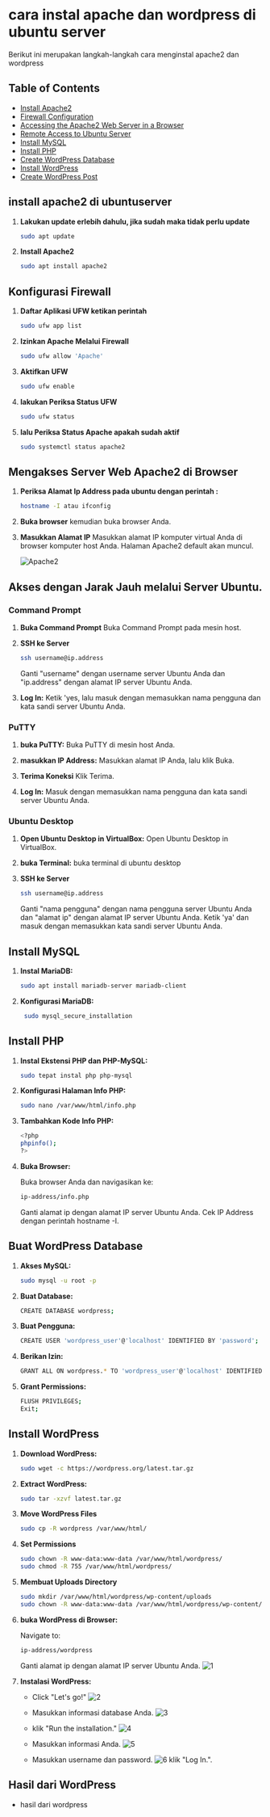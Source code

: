 # cara instal apache dan wordpress di ubuntu server

Berikut ini merupakan langkah-langkah cara menginstal apache2 dan wordpress

## Table of Contents
- [Install Apache2](#install-apache2)
- [Firewall Configuration](#firewall-configuration)
- [Accessing the Apache2 Web Server in a Browser](#accessing-the-apache2-web-server-in-a-browser)
- [Remote Access to Ubuntu Server](#remote-access-to-ubuntu-server)
- [Install MySQL](#install-mysql)
- [Install PHP](#install-php)
- [Create WordPress Database](#create-wordpress-database)
- [Install WordPress](#install-wordpress)
- [Create WordPress Post](#create-wordpress-post)

## install apache2 di ubuntuserver

1. **Lakukan update erlebih dahulu, jika sudah maka tidak perlu update**
    ```bash
    sudo apt update
    ```
2. **Install Apache2**
    ```bash
    sudo apt install apache2
    ```

## Konfigurasi Firewall

1. **Daftar Aplikasi UFW ketikan perintah**
    ```bash
    sudo ufw app list
    ```

2. **Izinkan Apache Melalui Firewall**
    ```bash
    sudo ufw allow 'Apache'
    ```

3. **Aktifkan UFW**
    ```bash
    sudo ufw enable
    ```

4. **lakukan Periksa Status UFW**
    ```bash
    sudo ufw status
    ```

5. **lalu Periksa Status Apache apakah sudah aktif**
    ```bash
    sudo systemctl status apache2
    ```

## Mengakses Server Web Apache2 di Browser

1. **Periksa Alamat Ip Address pada ubuntu dengan perintah :**
    ```bash
    hostname -I atau ifconfig
    ```

2. **Buka browser**
    kemudian buka browser Anda.

4. **Masukkan Alamat IP**
    Masukkan alamat IP komputer virtual Anda di browser komputer host Anda. Halaman Apache2 default akan muncul.
   
   ![Apache2](https://github.com/MUHTADIN345/cara-instal-apache-dan-wordpress-di-ubuntu-server/assets/126330305/de2b4a51-0450-422c-a565-275f080d7ddd)
   
## Akses dengan Jarak Jauh melalui Server Ubuntu.

### Command Prompt

1. **Buka Command Prompt**
    Buka Command Prompt pada mesin host.

2. **SSH ke Server**
    ```bash
    ssh username@ip.address
    ```
    Ganti "username" dengan username server Ubuntu Anda dan "ip.address" dengan alamat IP server Ubuntu Anda.

3. **Log In:**
    Ketik 'yes, lalu masuk dengan memasukkan nama pengguna dan kata sandi server Ubuntu Anda.

### PuTTY

1. **buka PuTTY:**
    Buka PuTTY di mesin host Anda.

2. **masukkan IP Address:**
    Masukkan alamat IP Anda, lalu klik Buka.

3. **Terima Koneksi**
    Klik Terima.
   
5. **Log In:**
    Masuk dengan memasukkan nama pengguna dan kata sandi server Ubuntu Anda.

### Ubuntu Desktop

1. **Open Ubuntu Desktop in VirtualBox:**
    Open Ubuntu Desktop in VirtualBox.

2. **buka Terminal:**
    buka terminal di ubuntu desktop

3. **SSH ke Server**
    ```bash
    ssh username@ip.address
    ```
    Ganti "nama pengguna" dengan nama pengguna server Ubuntu Anda dan "alamat ip" dengan alamat IP server Ubuntu Anda. Ketik 'ya' dan masuk dengan memasukkan kata sandi server Ubuntu Anda.

## Install MySQL

1. **Instal MariaDB:**
     ``` bash
     sudo apt install mariadb-server mariadb-client
     ```
2. **Konfigurasi MariaDB:**
    ``` bash
     sudo mysql_secure_installation
     ```

## Install PHP

1. **Instal Ekstensi PHP dan PHP-MySQL:**
     ``` bash
     sudo tepat instal php php-mysql
     ```

2. **Konfigurasi Halaman Info PHP:**
     ``` bash
     sudo nano /var/www/html/info.php
     ```

3. **Tambahkan Kode Info PHP:**
     ``` bash
     <?php
     phpinfo();
     ?>
     ```

4. **Buka Browser:**

    Buka browser Anda dan navigasikan ke:
     ``` bash
     ip-address/info.php
     ```
     Ganti alamat ip dengan alamat IP server Ubuntu Anda. Cek IP Address dengan perintah hostname -I.

## Buat WordPress Database

1. **Akses MySQL:**
     ``` bash
     sudo mysql -u root -p
     ```

2. **Buat Database:**
     ``` bash
     CREATE DATABASE wordpress;
     ```

3. **Buat Pengguna:**
     ``` bash
     CREATE USER 'wordpress_user'@'localhost' IDENTIFIED BY 'password';
     ```

4. **Berikan Izin:**
     ``` bash
     GRANT ALL ON wordpress.* TO 'wordpress_user'@'localhost' IDENTIFIED BY 'password';
     ```

5. **Grant Permissions:**
     ``` bash
     FLUSH PRIVILEGES;
    Exit;
     ```

## Install WordPress

1. **Download WordPress:**
    ```bash
    sudo wget -c https://wordpress.org/latest.tar.gz
    ```

2. **Extract WordPress:**
    ```bash
    sudo tar -xzvf latest.tar.gz
    ```

3. **Move WordPress Files**
   ```bash
   sudo cp -R wordpress /var/www/html/
   ```
   
4. **Set Permissions**
   ```bash
   sudo chown -R www-data:www-data /var/www/html/wordpress/
   sudo chmod -R 755 /var/www/html/wordpress/
   ```
   
5. **Membuat Uploads Directory**
   ```bash
   sudo mkdir /var/www/html/wordpress/wp-content/uploads
   sudo chown -R www-data:www-data /var/www/html/wordpress/wp-content/uploads/
   ```

6. **buka WordPress di Browser:**

   Navigate to:
   ```bash
   ip-address/wordpress
   ```
   Ganti alamat ip dengan alamat IP server Ubuntu Anda.
   ![1](https://github.com/NauvalPerdana/Apache2-and-WordPress-Installation/blob/main/pict/22.png)

7. **Instalasi WordPress:**

   - Click "Let's go!"
     ![2](https://github.com/NauvalPerdana/Apache2-and-WordPress-Installation/blob/main/pict/23.png)
     
   - Masukkan informasi database Anda.
     ![3](https://github.com/NauvalPerdana/Apache2-and-WordPress-Installation/blob/main/pict/24.png)
     
   - klik "Run the installation."
     ![4](https://github.com/NauvalPerdana/Apache2-and-WordPress-Installation/blob/main/pict/25.png)
     
   - Masukkan informasi Anda.
     ![5](https://github.com/NauvalPerdana/Apache2-and-WordPress-Installation/blob/main/pict/26.png)
     
   - Masukkan username dan password.
     ![6](https://github.com/NauvalPerdana/Apache2-and-WordPress-Installation/blob/main/pict/28.png)
     klik "Log In.".

## Hasil dari WordPress

   - hasil dari wordpress

     
     
   
